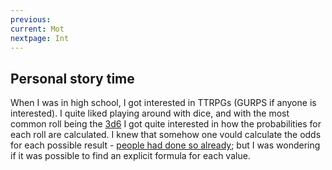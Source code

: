 ```yaml
---
previous:
current: Mot
nextpage: Int
---
```



## Personal story time

When I was in high school, I got interested in TTRPGs (GURPS if anyone is interested). I quite liked playing around with dice, and with the most common roll being the [3d6](../../../glossary.html#ndk) I got quite interested in how the probabilities for each roll are calculated.
I knew that somehow one vould calculate the odds for each possible result - [people had done so already](anydice.com); but I was wondering if it was possible to find an explicit formula for each value.
